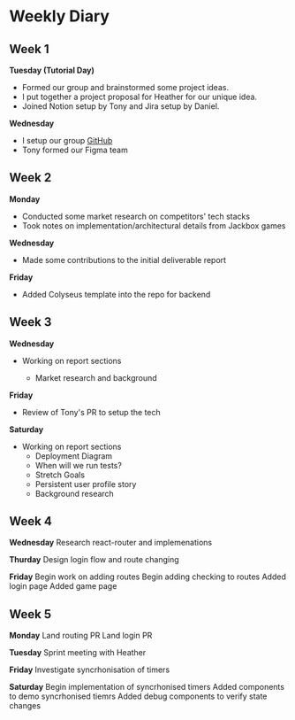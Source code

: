 # Weekly Diary

## Week 1

**Tuesday (Tutorial Day)**

- Formed our group and brainstormed some project ideas.
- I put together a project proposal for Heather for our unique idea.
- Joined Notion setup by Tony and Jira setup by Daniel.

**Wednesday**

- I setup our group [GitHub](https://github.com/alexytsu/spicccy.git)
- Tony formed our Figma team

## Week 2

**Monday**

- Conducted some market research on competitors' tech stacks
- Took notes on implementation/architectural details from Jackbox games

**Wednesday**

- Made some contributions to the initial deliverable report

**Friday**

- Added Colyseus template into the repo for backend

## Week 3

**Wednesday**

- Working on report sections

  - Market research and background

**Friday**

- Review of Tony's PR to setup the tech

**Saturday**

- Working on report sections
  - Deployment Diagram
  - When will we run tests?
  - Stretch Goals
  - Persistent user profile story
  - Background research

## Week 4

**Wednesday**
Research react-router and implemenations

**Thurday**
Design login flow and route changing

**Friday**
Begin work on adding routes
Begin adding checking to routes
Added login page
Added game page

## Week 5

**Monday**
Land routing PR
Land login PR

**Tuesday**
Sprint meeting with Heather

**Friday**
Investigate syncrhonisation of timers

**Saturday**
Begin implementation of syncrhonised timers
Added components to demo syncrhonised tiemrs
Added debug components to verify state changes
